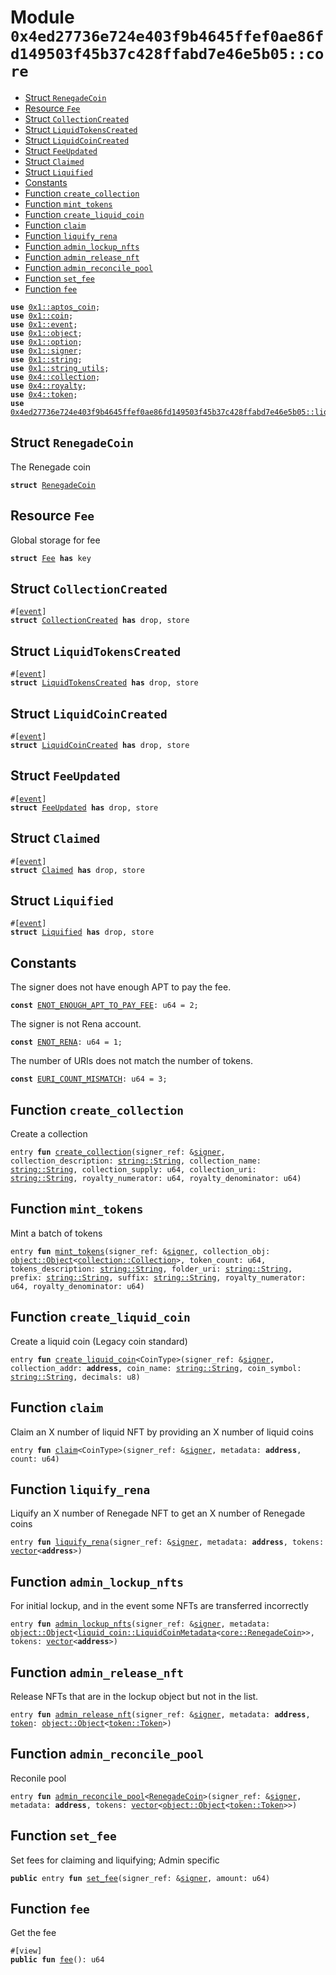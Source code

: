 
<a id="0x4ed27736e724e403f9b4645ffef0ae86fd149503f45b37c428ffabd7e46e5b05_core"></a>

# Module `0x4ed27736e724e403f9b4645ffef0ae86fd149503f45b37c428ffabd7e46e5b05::core`



-  [Struct `RenegadeCoin`](#0x4ed27736e724e403f9b4645ffef0ae86fd149503f45b37c428ffabd7e46e5b05_core_RenegadeCoin)
-  [Resource `Fee`](#0x4ed27736e724e403f9b4645ffef0ae86fd149503f45b37c428ffabd7e46e5b05_core_Fee)
-  [Struct `CollectionCreated`](#0x4ed27736e724e403f9b4645ffef0ae86fd149503f45b37c428ffabd7e46e5b05_core_CollectionCreated)
-  [Struct `LiquidTokensCreated`](#0x4ed27736e724e403f9b4645ffef0ae86fd149503f45b37c428ffabd7e46e5b05_core_LiquidTokensCreated)
-  [Struct `LiquidCoinCreated`](#0x4ed27736e724e403f9b4645ffef0ae86fd149503f45b37c428ffabd7e46e5b05_core_LiquidCoinCreated)
-  [Struct `FeeUpdated`](#0x4ed27736e724e403f9b4645ffef0ae86fd149503f45b37c428ffabd7e46e5b05_core_FeeUpdated)
-  [Struct `Claimed`](#0x4ed27736e724e403f9b4645ffef0ae86fd149503f45b37c428ffabd7e46e5b05_core_Claimed)
-  [Struct `Liquified`](#0x4ed27736e724e403f9b4645ffef0ae86fd149503f45b37c428ffabd7e46e5b05_core_Liquified)
-  [Constants](#@Constants_0)
-  [Function `create_collection`](#0x4ed27736e724e403f9b4645ffef0ae86fd149503f45b37c428ffabd7e46e5b05_core_create_collection)
-  [Function `mint_tokens`](#0x4ed27736e724e403f9b4645ffef0ae86fd149503f45b37c428ffabd7e46e5b05_core_mint_tokens)
-  [Function `create_liquid_coin`](#0x4ed27736e724e403f9b4645ffef0ae86fd149503f45b37c428ffabd7e46e5b05_core_create_liquid_coin)
-  [Function `claim`](#0x4ed27736e724e403f9b4645ffef0ae86fd149503f45b37c428ffabd7e46e5b05_core_claim)
-  [Function `liquify_rena`](#0x4ed27736e724e403f9b4645ffef0ae86fd149503f45b37c428ffabd7e46e5b05_core_liquify_rena)
-  [Function `admin_lockup_nfts`](#0x4ed27736e724e403f9b4645ffef0ae86fd149503f45b37c428ffabd7e46e5b05_core_admin_lockup_nfts)
-  [Function `admin_release_nft`](#0x4ed27736e724e403f9b4645ffef0ae86fd149503f45b37c428ffabd7e46e5b05_core_admin_release_nft)
-  [Function `admin_reconcile_pool`](#0x4ed27736e724e403f9b4645ffef0ae86fd149503f45b37c428ffabd7e46e5b05_core_admin_reconcile_pool)
-  [Function `set_fee`](#0x4ed27736e724e403f9b4645ffef0ae86fd149503f45b37c428ffabd7e46e5b05_core_set_fee)
-  [Function `fee`](#0x4ed27736e724e403f9b4645ffef0ae86fd149503f45b37c428ffabd7e46e5b05_core_fee)


<pre><code><b>use</b> <a href="">0x1::aptos_coin</a>;
<b>use</b> <a href="">0x1::coin</a>;
<b>use</b> <a href="">0x1::event</a>;
<b>use</b> <a href="">0x1::object</a>;
<b>use</b> <a href="">0x1::option</a>;
<b>use</b> <a href="">0x1::signer</a>;
<b>use</b> <a href="">0x1::string</a>;
<b>use</b> <a href="">0x1::string_utils</a>;
<b>use</b> <a href="">0x4::collection</a>;
<b>use</b> <a href="">0x4::royalty</a>;
<b>use</b> <a href="">0x4::token</a>;
<b>use</b> <a href="liquid_coin.md#0x4ed27736e724e403f9b4645ffef0ae86fd149503f45b37c428ffabd7e46e5b05_liquid_coin">0x4ed27736e724e403f9b4645ffef0ae86fd149503f45b37c428ffabd7e46e5b05::liquid_coin</a>;
</code></pre>



<a id="0x4ed27736e724e403f9b4645ffef0ae86fd149503f45b37c428ffabd7e46e5b05_core_RenegadeCoin"></a>

## Struct `RenegadeCoin`

The Renegade coin


<pre><code><b>struct</b> <a href="core.md#0x4ed27736e724e403f9b4645ffef0ae86fd149503f45b37c428ffabd7e46e5b05_core_RenegadeCoin">RenegadeCoin</a>
</code></pre>



<a id="0x4ed27736e724e403f9b4645ffef0ae86fd149503f45b37c428ffabd7e46e5b05_core_Fee"></a>

## Resource `Fee`

Global storage for fee


<pre><code><b>struct</b> <a href="core.md#0x4ed27736e724e403f9b4645ffef0ae86fd149503f45b37c428ffabd7e46e5b05_core_Fee">Fee</a> <b>has</b> key
</code></pre>



<a id="0x4ed27736e724e403f9b4645ffef0ae86fd149503f45b37c428ffabd7e46e5b05_core_CollectionCreated"></a>

## Struct `CollectionCreated`



<pre><code>#[<a href="">event</a>]
<b>struct</b> <a href="core.md#0x4ed27736e724e403f9b4645ffef0ae86fd149503f45b37c428ffabd7e46e5b05_core_CollectionCreated">CollectionCreated</a> <b>has</b> drop, store
</code></pre>



<a id="0x4ed27736e724e403f9b4645ffef0ae86fd149503f45b37c428ffabd7e46e5b05_core_LiquidTokensCreated"></a>

## Struct `LiquidTokensCreated`



<pre><code>#[<a href="">event</a>]
<b>struct</b> <a href="core.md#0x4ed27736e724e403f9b4645ffef0ae86fd149503f45b37c428ffabd7e46e5b05_core_LiquidTokensCreated">LiquidTokensCreated</a> <b>has</b> drop, store
</code></pre>



<a id="0x4ed27736e724e403f9b4645ffef0ae86fd149503f45b37c428ffabd7e46e5b05_core_LiquidCoinCreated"></a>

## Struct `LiquidCoinCreated`



<pre><code>#[<a href="">event</a>]
<b>struct</b> <a href="core.md#0x4ed27736e724e403f9b4645ffef0ae86fd149503f45b37c428ffabd7e46e5b05_core_LiquidCoinCreated">LiquidCoinCreated</a> <b>has</b> drop, store
</code></pre>



<a id="0x4ed27736e724e403f9b4645ffef0ae86fd149503f45b37c428ffabd7e46e5b05_core_FeeUpdated"></a>

## Struct `FeeUpdated`



<pre><code>#[<a href="">event</a>]
<b>struct</b> <a href="core.md#0x4ed27736e724e403f9b4645ffef0ae86fd149503f45b37c428ffabd7e46e5b05_core_FeeUpdated">FeeUpdated</a> <b>has</b> drop, store
</code></pre>



<a id="0x4ed27736e724e403f9b4645ffef0ae86fd149503f45b37c428ffabd7e46e5b05_core_Claimed"></a>

## Struct `Claimed`



<pre><code>#[<a href="">event</a>]
<b>struct</b> <a href="core.md#0x4ed27736e724e403f9b4645ffef0ae86fd149503f45b37c428ffabd7e46e5b05_core_Claimed">Claimed</a> <b>has</b> drop, store
</code></pre>



<a id="0x4ed27736e724e403f9b4645ffef0ae86fd149503f45b37c428ffabd7e46e5b05_core_Liquified"></a>

## Struct `Liquified`



<pre><code>#[<a href="">event</a>]
<b>struct</b> <a href="core.md#0x4ed27736e724e403f9b4645ffef0ae86fd149503f45b37c428ffabd7e46e5b05_core_Liquified">Liquified</a> <b>has</b> drop, store
</code></pre>



<a id="@Constants_0"></a>

## Constants


<a id="0x4ed27736e724e403f9b4645ffef0ae86fd149503f45b37c428ffabd7e46e5b05_core_ENOT_ENOUGH_APT_TO_PAY_FEE"></a>

The signer does not have enough APT to pay the fee.


<pre><code><b>const</b> <a href="core.md#0x4ed27736e724e403f9b4645ffef0ae86fd149503f45b37c428ffabd7e46e5b05_core_ENOT_ENOUGH_APT_TO_PAY_FEE">ENOT_ENOUGH_APT_TO_PAY_FEE</a>: u64 = 2;
</code></pre>



<a id="0x4ed27736e724e403f9b4645ffef0ae86fd149503f45b37c428ffabd7e46e5b05_core_ENOT_RENA"></a>

The signer is not Rena account.


<pre><code><b>const</b> <a href="core.md#0x4ed27736e724e403f9b4645ffef0ae86fd149503f45b37c428ffabd7e46e5b05_core_ENOT_RENA">ENOT_RENA</a>: u64 = 1;
</code></pre>



<a id="0x4ed27736e724e403f9b4645ffef0ae86fd149503f45b37c428ffabd7e46e5b05_core_EURI_COUNT_MISMATCH"></a>

The number of URIs does not match the number of tokens.


<pre><code><b>const</b> <a href="core.md#0x4ed27736e724e403f9b4645ffef0ae86fd149503f45b37c428ffabd7e46e5b05_core_EURI_COUNT_MISMATCH">EURI_COUNT_MISMATCH</a>: u64 = 3;
</code></pre>



<a id="0x4ed27736e724e403f9b4645ffef0ae86fd149503f45b37c428ffabd7e46e5b05_core_create_collection"></a>

## Function `create_collection`

Create a collection


<pre><code>entry <b>fun</b> <a href="core.md#0x4ed27736e724e403f9b4645ffef0ae86fd149503f45b37c428ffabd7e46e5b05_core_create_collection">create_collection</a>(signer_ref: &<a href="">signer</a>, collection_description: <a href="_String">string::String</a>, collection_name: <a href="_String">string::String</a>, collection_supply: u64, collection_uri: <a href="_String">string::String</a>, royalty_numerator: u64, royalty_denominator: u64)
</code></pre>



<a id="0x4ed27736e724e403f9b4645ffef0ae86fd149503f45b37c428ffabd7e46e5b05_core_mint_tokens"></a>

## Function `mint_tokens`

Mint a batch of tokens


<pre><code>entry <b>fun</b> <a href="core.md#0x4ed27736e724e403f9b4645ffef0ae86fd149503f45b37c428ffabd7e46e5b05_core_mint_tokens">mint_tokens</a>(signer_ref: &<a href="">signer</a>, collection_obj: <a href="_Object">object::Object</a>&lt;<a href="_Collection">collection::Collection</a>&gt;, token_count: u64, tokens_description: <a href="_String">string::String</a>, folder_uri: <a href="_String">string::String</a>, prefix: <a href="_String">string::String</a>, suffix: <a href="_String">string::String</a>, royalty_numerator: u64, royalty_denominator: u64)
</code></pre>



<a id="0x4ed27736e724e403f9b4645ffef0ae86fd149503f45b37c428ffabd7e46e5b05_core_create_liquid_coin"></a>

## Function `create_liquid_coin`

Create a liquid coin (Legacy coin standard)


<pre><code>entry <b>fun</b> <a href="core.md#0x4ed27736e724e403f9b4645ffef0ae86fd149503f45b37c428ffabd7e46e5b05_core_create_liquid_coin">create_liquid_coin</a>&lt;CoinType&gt;(signer_ref: &<a href="">signer</a>, collection_addr: <b>address</b>, coin_name: <a href="_String">string::String</a>, coin_symbol: <a href="_String">string::String</a>, decimals: u8)
</code></pre>



<a id="0x4ed27736e724e403f9b4645ffef0ae86fd149503f45b37c428ffabd7e46e5b05_core_claim"></a>

## Function `claim`

Claim an X number of liquid NFT by providing an X number of liquid coins


<pre><code>entry <b>fun</b> <a href="core.md#0x4ed27736e724e403f9b4645ffef0ae86fd149503f45b37c428ffabd7e46e5b05_core_claim">claim</a>&lt;CoinType&gt;(signer_ref: &<a href="">signer</a>, metadata: <b>address</b>, count: u64)
</code></pre>



<a id="0x4ed27736e724e403f9b4645ffef0ae86fd149503f45b37c428ffabd7e46e5b05_core_liquify_rena"></a>

## Function `liquify_rena`

Liquify an X number of Renegade NFT to get an X number of Renegade coins


<pre><code>entry <b>fun</b> <a href="core.md#0x4ed27736e724e403f9b4645ffef0ae86fd149503f45b37c428ffabd7e46e5b05_core_liquify_rena">liquify_rena</a>(signer_ref: &<a href="">signer</a>, metadata: <b>address</b>, tokens: <a href="">vector</a>&lt;<b>address</b>&gt;)
</code></pre>



<a id="0x4ed27736e724e403f9b4645ffef0ae86fd149503f45b37c428ffabd7e46e5b05_core_admin_lockup_nfts"></a>

## Function `admin_lockup_nfts`

For initial lockup, and in the event some NFTs are transferred incorrectly


<pre><code>entry <b>fun</b> <a href="core.md#0x4ed27736e724e403f9b4645ffef0ae86fd149503f45b37c428ffabd7e46e5b05_core_admin_lockup_nfts">admin_lockup_nfts</a>(signer_ref: &<a href="">signer</a>, metadata: <a href="_Object">object::Object</a>&lt;<a href="liquid_coin.md#0x4ed27736e724e403f9b4645ffef0ae86fd149503f45b37c428ffabd7e46e5b05_liquid_coin_LiquidCoinMetadata">liquid_coin::LiquidCoinMetadata</a>&lt;<a href="core.md#0x4ed27736e724e403f9b4645ffef0ae86fd149503f45b37c428ffabd7e46e5b05_core_RenegadeCoin">core::RenegadeCoin</a>&gt;&gt;, tokens: <a href="">vector</a>&lt;<b>address</b>&gt;)
</code></pre>



<a id="0x4ed27736e724e403f9b4645ffef0ae86fd149503f45b37c428ffabd7e46e5b05_core_admin_release_nft"></a>

## Function `admin_release_nft`

Release NFTs that are in the lockup object but not in the list.


<pre><code>entry <b>fun</b> <a href="core.md#0x4ed27736e724e403f9b4645ffef0ae86fd149503f45b37c428ffabd7e46e5b05_core_admin_release_nft">admin_release_nft</a>(signer_ref: &<a href="">signer</a>, metadata: <b>address</b>, <a href="">token</a>: <a href="_Object">object::Object</a>&lt;<a href="_Token">token::Token</a>&gt;)
</code></pre>



<a id="0x4ed27736e724e403f9b4645ffef0ae86fd149503f45b37c428ffabd7e46e5b05_core_admin_reconcile_pool"></a>

## Function `admin_reconcile_pool`

Reconile pool


<pre><code>entry <b>fun</b> <a href="core.md#0x4ed27736e724e403f9b4645ffef0ae86fd149503f45b37c428ffabd7e46e5b05_core_admin_reconcile_pool">admin_reconcile_pool</a>&lt;<a href="core.md#0x4ed27736e724e403f9b4645ffef0ae86fd149503f45b37c428ffabd7e46e5b05_core_RenegadeCoin">RenegadeCoin</a>&gt;(signer_ref: &<a href="">signer</a>, metadata: <b>address</b>, tokens: <a href="">vector</a>&lt;<a href="_Object">object::Object</a>&lt;<a href="_Token">token::Token</a>&gt;&gt;)
</code></pre>



<a id="0x4ed27736e724e403f9b4645ffef0ae86fd149503f45b37c428ffabd7e46e5b05_core_set_fee"></a>

## Function `set_fee`

Set fees for claiming and liquifying; Admin specific


<pre><code><b>public</b> entry <b>fun</b> <a href="core.md#0x4ed27736e724e403f9b4645ffef0ae86fd149503f45b37c428ffabd7e46e5b05_core_set_fee">set_fee</a>(signer_ref: &<a href="">signer</a>, amount: u64)
</code></pre>



<a id="0x4ed27736e724e403f9b4645ffef0ae86fd149503f45b37c428ffabd7e46e5b05_core_fee"></a>

## Function `fee`

Get the fee


<pre><code>#[view]
<b>public</b> <b>fun</b> <a href="core.md#0x4ed27736e724e403f9b4645ffef0ae86fd149503f45b37c428ffabd7e46e5b05_core_fee">fee</a>(): u64
</code></pre>
